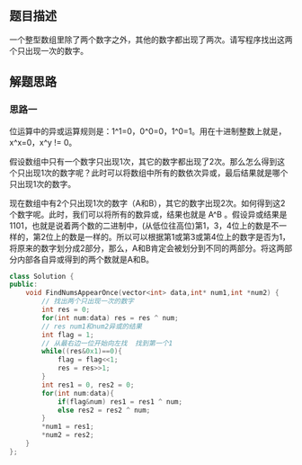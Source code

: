 ## 题目描述

一个整型数组里除了两个数字之外，其他的数字都出现了两次。请写程序找出这两个只出现一次的数字。 

## 解题思路

### 思路一

位运算中的异或运算规则是：1\^1=0，0\^0=0，1\^0=1。用在十进制整数上就是，x\^x=0，x\^y != 0。

假设数组中只有一个数字只出现1次，其它的数字都出现了2次。那么怎么得到这个只出现1次的数字呢？此时可以将数组中所有的数依次异或，最后结果就是哪个只出现1次的数字。

现在数组中有2个只出现1次的数字（A和B），其它的数字出现2次。如何得到这2个数字呢。此时，我们可以将所有的数异或，结果也就是 A^B 。假设异或结果是 1101，也就是说着两个数的二进制中，(从低位往高位)第1，3，4位上的数是不一样的，第2位上的数是一样的。所以可以根据第1或第3或第4位上的数字是否为1，将原来的数字划分成2部分，那么，A和B肯定会被划分到不同的两部分。将这两部分内部各自异或得到的两个数就是A和B。

```cpp
class Solution {
public:
    void FindNumsAppearOnce(vector<int> data,int* num1,int *num2) {
        // 找出两个只出现一次的数字
        int res = 0;
        for(int num:data) res = res ^ num;
        // res num1和num2异或的结果
        int flag = 1;
        // 从最右边一位开始向左找  找到第一个1
        while((res&0x1)==0){
            flag = flag<<1;
            res = res>>1;
        }
        int res1 = 0, res2 = 0;
        for(int num:data){
            if(flag&num) res1 = res1 ^ num;
            else res2 = res2 ^ num;
        }
        *num1 = res1;
        *num2 = res2;
    }
};
```


